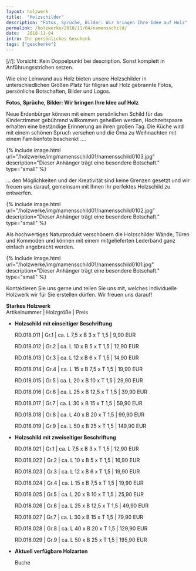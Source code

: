 ```yaml
---
layout: holzwerk
title:  "Holzschilder"
description: "Fotos, Sprüche, Bilder: Wir bringen Ihre Idee auf Holz"
permalink: /holzwerke/2018/11/04/namensschild/
date:   2018-11-04
intro: Ihr persönliches Geschenk
tags: ["geschenke"]
---
```



[//]: Vorsicht: Kein Doppelpunkt bei description. Sonst komplett in Anführungsstrichen setzen.


Wie eine Leinwand aus Holz bieten unsere Holzschilder in unterschiedlichen Größen Platz für filigran auf Holz gebrannte Fotos, 
persönliche Botschaften, Bilder und Logos. 

**Fotos, Sprüche, Bilder: Wir bringen Ihre Idee auf Holz**

Neue Erdenbürger können mit einem persönlichen Schild für das Kinderzimmer gebührend willkommen geheißen werden, 
Hochzeitspaare erhalten eine beständige Erinnerung an ihren großen Tag.
Die Küche wird mit einem schönen Spruch versehen und die Oma zu Weihnachten mit einem Familienfoto beschenkt .... 

{% include image.html url="/holzwerke/img/namensschild01/namensschild0103.jpg" description="Dieser Anhänger trägt eine besondere Botschaft." type="small" %}


... den Möglichkeiten und der Kreativität sind keine Grenzen gesetzt und wir freuen uns darauf, 
gemeinsam mit Ihnen Ihr perfektes Holzschild zu entwerfen. 

{% include image.html url="/holzwerke/img/namensschild01/namensschild0102.jpg" description="Dieser Anhänger trägt eine besondere Botschaft." type="small" %}


Als hochwertiges Naturprodukt verschönern die Holzschilder Wände, 
Türen und Kommoden und können mit einem mitgelieferten Lederband ganz einfach angebracht werden.

{% include image.html url="/holzwerke/img/namensschild01/namensschild0101.jpg" description="Dieser Anhänger trägt eine besondere Botschaft." type="small" %}


Kontaktieren Sie uns gerne und teilen Sie uns mit, welches individuelle Holzwerk wir für Sie erstellen dürfen. 
Wir freuen uns darauf! 


**Starkes Holzwerk**   
Artikelnummer \|  Holzgröße \| Preis


* **Holzschild mit einseitiger Beschriftung**

	RD.018.011  \| 	Gr.1 \| ca. L 7,5 x B 3 x T 1,5  \| 9,90 EUR

	RD.018.012  \| 	Gr.2 \| ca. L 10 x B 5 x T 1,5  \| 12,90 EUR
	
	RD.018.013  \| 	Gr.3 \| ca. L 12 x B 6 x T 1,5  \| 14,90 EUR

	RD.018.014  \| 	Gr.4 \| ca. L 15 x B 7,5 x T 1,5  \| 19,90 EUR
	
	RD.018.015  \| 	Gr.5 \| ca. L 20 x B 10 x T 1,5  \| 29,90 EUR

	RD.018.016  \| 	Gr.6 \| ca. L 25 x B 12,5 x T 1,5  \| 39,90 EUR
	
	RD.018.017  \| 	Gr.7 \| ca. L 30 x B 15 x T 1,5  \| 59,90 EUR
	
	RD.018.018  \| 	Gr.8 \| ca. L 40 x B 20 x T 1,5  \| 99,90 EUR

	RD.018.019  \| 	Gr.9 \| ca. L 50 x B 25 x T 1,5  \| 149,90 EUR


* **Holzschild mit zweiseitiger Beschriftung**

	RD.018.021  \| 	Gr.1 \| ca. L 7,5 x B 3 x T 1,5  \| 12,90 EUR

	RD.018.022  \| 	Gr.2 \| ca. L 10 x B 5 x T 1,5  \| 16,90 EUR
	
	RD.018.023  \| 	Gr.3 \| ca. L 12 x B 6 x T 1,5  \| 19,90 EUR

	RD.018.024  \| 	Gr.4 \| ca. L 15 x B 7,5 x T 1,5  \| 19,90 EUR
	
	RD.018.025  \| 	Gr.5 \| ca. L 20 x B 10 x T 1,5  \| 25,90 EUR

	RD.018.026  \| 	Gr.6 \| ca. L 25 x B 12,5 x T 1,5  \| 49,90 EUR
	
	RD.018.027  \| 	Gr.7 \| ca. L 30 x B 15 x T 1,5  \| 79,90 EUR
	
	RD.018.028  \| 	Gr.8 \| ca. L 40 x B 20 x T 1,5  \| 129,90 EUR

	RD.018.029  \| 	Gr.9 \| ca. L 50 x B 25 x T 1,5  \| 195,90 EUR
	
	
* **Aktuell verfügbare Holzarten**

	Buche 

